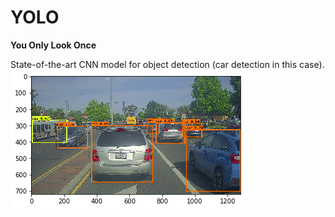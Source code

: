 # YOLO

**You Only Look Once**  

State-of-the-art CNN model for object detection (car detection in this case).  
![](image.png)
